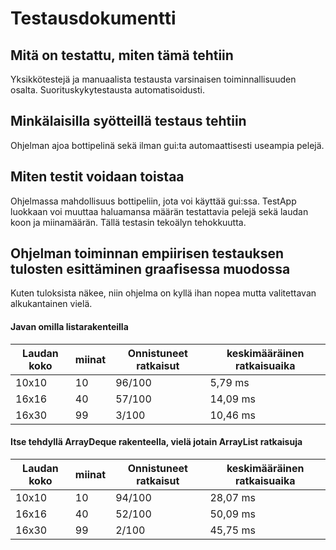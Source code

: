 # Testausdokumentti

## Mitä on testattu, miten tämä tehtiin
Yksikkötestejä ja manuaalista testausta varsinaisen toiminnallisuuden osalta. 
Suorituskykytestausta automatisoidusti.

## Minkälaisilla syötteillä testaus tehtiin
Ohjelman ajoa bottipelinä sekä ilman gui:ta automaattisesti useampia pelejä.

## Miten testit voidaan toistaa
Ohjelmassa mahdollisuus bottipeliin, jota voi käyttää gui:ssa.
TestApp luokkaan voi muuttaa haluamansa määrän testattavia pelejä sekä laudan koon ja miinamäärän. Tällä testasin tekoälyn tehokkuutta.

## Ohjelman toiminnan empiirisen testauksen tulosten esittäminen graafisessa muodossa

Kuten tuloksista näkee, niin ohjelma on kyllä ihan nopea mutta valitettavan alkukantainen vielä.

#### Javan omilla listarakenteilla
Laudan koko | miinat | Onnistuneet ratkaisut | keskimääräinen ratkaisuaika |
------------|--------|-----------------------|-----------------------------|
10x10 | 10 | 96/100 | 5,79 ms |
16x16 | 40 | 57/100 | 14,09 ms |
16x30| 99 | 3/100 | 10,46‬ ms |

#### Itse tehdyllä ArrayDeque rakenteella, vielä jotain ArrayList ratkaisuja
Laudan koko | miinat | Onnistuneet ratkaisut | keskimääräinen ratkaisuaika |
------------|--------|-----------------------|-----------------------------|
10x10 | 10 | 94/100 | 28,07 ms |
16x16 | 40 | 52/100 | 50,09 ms |
16x30| 99 | 2/100 | 45,75‬ ms |
